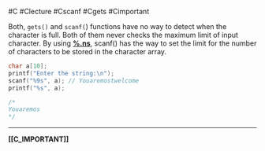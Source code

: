 #C #Clecture #Cscanf #Cgets #Cimportant

Both, `gets()` and `scanf(`) functions have no way to detect when the character is full. Both of them never checks the maximum limit of input character. By using **[%.ns](Cns.md)**, scanf()  has the way to set the limit for the number of characters to be stored in the character array.

```C
char a[10];
printf("Enter the string:\n");
scanf("%9s", a); // Youaremostwelcome
printf("%s", a);

/*
Youaremos
*/
```

---
**[[C_IMPORTANT]]**